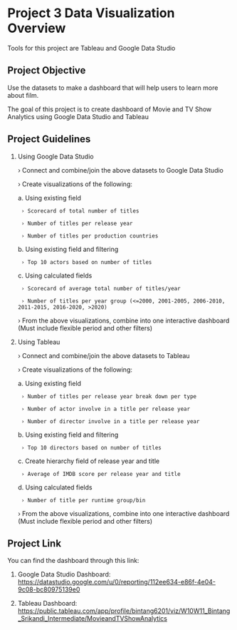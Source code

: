 # Project 3 Data Visualization Overview

Tools for this project are Tableau and Google Data Studio

## Project Objective

Use the datasets to make a dashboard that will help users to learn more about film.

The goal of this project is to create dashboard of Movie and TV Show Analytics using Google Data Studio and Tableau

## Project Guidelines
1. Using Google Data Studio

    › Connect and combine/join the above datasets to Google Data Studio

    › Create visualizations of the following:

    a. Using existing field

        › Scorecard of total number of titles

        › Number of titles per release year

        › Number of titles per production countries

    b. Using existing field and filtering

        › Top 10 actors based on number of titles

    c. Using calculated fields

        › Scorecard of average total number of titles/year

        › Number of titles per year group (<=2000, 2001-2005, 2006-2010, 2011-2015, 2016-2020, >2020)

    › From the above visualizations, combine into one interactive dashboard (Must include flexible period and other filters)


2. Using Tableau

    › Connect and combine/join the above datasets to Tableau

    › Create visualizations of the following:

    a. Using existing field

        › Number of titles per release year break down per type

        › Number of actor involve in a title per release year

        › Number of director involve in a title per release year

    b. Using existing field and filtering

        › Top 10 directors based on number of titles

    c. Create hierarchy field of release year and title

        › Average of IMDB score per release year and title

    d. Using calculated fields

        › Number of title per runtime group/bin

    › From the above visualizations, combine into one interactive dashboard (Must include flexible period and other filters) 

## Project Link
You can find the dashboard through this link:

1. Google Data Studio Dashboard: https://datastudio.google.com/u/0/reporting/112ee634-e86f-4e04-9c08-bc80975139e0

2. Tableau Dashboard: https://public.tableau.com/app/profile/bintang6201/viz/W10W11_Bintang_Srikandi_Intermediate/MovieandTVShowAnalytics
